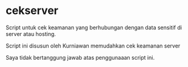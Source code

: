 # cekserver
Script untuk cek keamanan yang berhubungan dengan data sensitif di server atau hosting.

Script ini disusun oleh Kurniawan memudahkan cek keamanan server

Saya tidak bertanggung jawab atas penggunaaan script ini.
